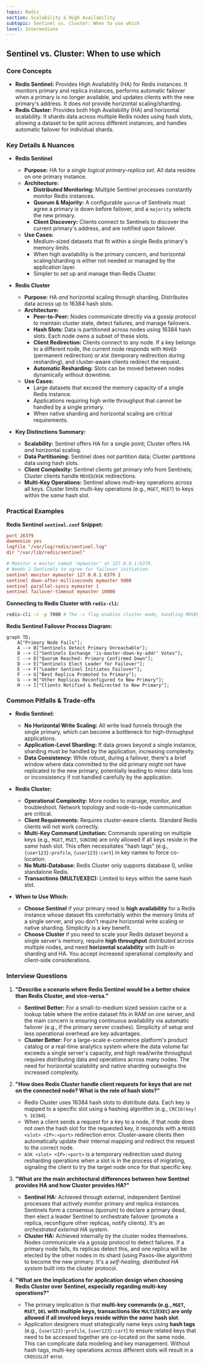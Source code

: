 ```yaml
---
topic: Redis
section: Scalability & High Availability
subtopic: Sentinel vs. Cluster: When to use which
level: Intermediate
---
```


## Sentinel vs. Cluster: When to use which
### Core Concepts

*   **Redis Sentinel:** Provides High Availability (HA) for Redis instances. It monitors primary and replica instances, performs automatic failover when a primary is no longer available, and updates clients with the new primary's address. It does *not* provide horizontal scaling/sharding.
*   **Redis Cluster:** Provides both High Availability (HA) and horizontal scalability. It shards data across multiple Redis nodes using hash slots, allowing a dataset to be split across different instances, and handles automatic failover for individual shards.

### Key Details & Nuances

*   **Redis Sentinel**
    *   **Purpose:** HA for a *single logical primary-replica set*. All data resides on one primary instance.
    *   **Architecture:**
        *   **Distributed Monitoring:** Multiple Sentinel processes constantly monitor Redis instances.
        *   **Quorum & Majority:** A configurable `quorum` of Sentinels must agree a primary is down before failover, and a `majority` selects the new primary.
        *   **Client Discovery:** Clients connect to Sentinels to discover the current primary's address, and are notified upon failover.
    *   **Use Cases:**
        *   Medium-sized datasets that fit within a single Redis primary's memory limits.
        *   When high availability is the primary concern, and horizontal scaling/sharding is either not needed or managed by the application layer.
        *   Simpler to set up and manage than Redis Cluster.

*   **Redis Cluster**
    *   **Purpose:** HA *and* horizontal scaling through sharding. Distributes data across up to 16384 hash slots.
    *   **Architecture:**
        *   **Peer-to-Peer:** Nodes communicate directly via a gossip protocol to maintain cluster state, detect failures, and manage failovers.
        *   **Hash Slots:** Data is partitioned across nodes using 16384 hash slots. Each node owns a subset of these slots.
        *   **Client Redirection:** Clients connect to any node. If a key belongs to a different node, the current node responds with `MOVED` (permanent redirection) or `ASK` (temporary redirection during resharding), and cluster-aware clients redirect the request.
        *   **Automatic Resharding:** Slots can be moved between nodes dynamically without downtime.
    *   **Use Cases:**
        *   Large datasets that exceed the memory capacity of a single Redis instance.
        *   Applications requiring high write throughput that cannot be handled by a single primary.
        *   When native sharding and horizontal scaling are critical requirements.

*   **Key Distinctions Summary:**
    *   **Scalability:** Sentinel offers HA for a single point; Cluster offers HA *and* horizontal scaling.
    *   **Data Partitioning:** Sentinel does not partition data; Cluster partitions data using hash slots.
    *   **Client Complexity:** Sentinel clients get primary info from Sentinels; Cluster clients handle `MOVED`/`ASK` redirections.
    *   **Multi-Key Operations:** Sentinel allows multi-key operations across all keys. Cluster limits multi-key operations (e.g., `MGET`, `MSET`) to keys within the *same* hash slot.

### Practical Examples

**Redis Sentinel `sentinel.conf` Snippet:**

```conf
port 26379
daemonize yes
logfile "/var/log/redis/sentinel.log"
dir "/var/lib/redis/sentinel"

# Monitor a master named 'mymaster' at 127.0.0.1:6379.
# Needs 2 Sentinels to agree for failover initiation.
sentinel monitor mymaster 127.0.0.1 6379 2
sentinel down-after-milliseconds mymaster 5000
sentinel parallel-syncs mymaster 1
sentinel failover-timeout mymaster 10000
```

**Connecting to Redis Cluster with `redis-cli`:**

```sh
redis-cli -c -p 7000 # The -c flag enables cluster mode, handling MOVED/ASK redirects.
```

**Redis Sentinel Failover Process Diagram:**

```mermaid
graph TD;
    A["Primary Node Fails"];
    A --> B["Sentinels Detect Primary Unreachable"];
    B --> C["Sentinels Exchange 'is-master-down-by-addr' Votes"];
    C --> D["Quorum Reached: Primary Confirmed Down"];
    D --> E["Sentinels Elect Leader for Failover"];
    E --> F["Leader Sentinel Initiates Failover"];
    F --> G["Best Replica Promoted to Primary"];
    G --> H["Other Replicas Reconfigured to New Primary"];
    H --> I["Clients Notified & Redirected to New Primary"];
```

### Common Pitfalls & Trade-offs

*   **Redis Sentinel:**
    *   **No Horizontal Write Scaling:** All write load funnels through the single primary, which can become a bottleneck for high-throughput applications.
    *   **Application-Level Sharding:** If data grows beyond a single instance, sharding must be handled by the application, increasing complexity.
    *   **Data Consistency:** While robust, during a failover, there's a brief window where data committed to the old primary might not have replicated to the new primary, potentially leading to minor data loss or inconsistency if not handled carefully by the application.

*   **Redis Cluster:**
    *   **Operational Complexity:** More nodes to manage, monitor, and troubleshoot. Network topology and node-to-node communication are critical.
    *   **Client Requirements:** Requires cluster-aware clients. Standard Redis clients will not work correctly.
    *   **Multi-Key Command Limitation:** Commands operating on multiple keys (e.g., `MGET`, `MSET`, `SUNION`) are only allowed if all keys reside in the *same* hash slot. This often necessitates "hash tags" (e.g., `{user123}:profile`, `{user123}:cart`) in key names to force co-location.
    *   **No Multi-Database:** Redis Cluster only supports database 0, unlike standalone Redis.
    *   **Transactions (MULTI/EXEC):** Limited to keys within the same hash slot.

*   **When to Use Which:**
    *   **Choose Sentinel** if your primary need is **high availability** for a Redis instance whose dataset fits comfortably within the memory limits of a single server, and you don't require horizontal write scaling or native sharding. Simplicity is a key benefit.
    *   **Choose Cluster** if you need to scale your Redis dataset beyond a single server's memory, require **high throughput** distributed across multiple nodes, and need **horizontal scalability** with built-in sharding and HA. You accept increased operational complexity and client-side considerations.

### Interview Questions

1.  **"Describe a scenario where Redis Sentinel would be a better choice than Redis Cluster, and vice-versa."**
    *   **Sentinel Better:** For a small-to-medium sized session cache or a lookup table where the entire dataset fits in RAM on one server, and the main concern is ensuring continuous availability via automatic failover (e.g., if the primary server crashes). Simplicity of setup and less operational overhead are key advantages.
    *   **Cluster Better:** For a large-scale e-commerce platform's product catalog or a real-time analytics system where the data volume far exceeds a single server's capacity, and high read/write throughput requires distributing data and operations across many nodes. The need for horizontal scalability and native sharding outweighs the increased complexity.

2.  **"How does Redis Cluster handle client requests for keys that are not on the connected node? What is the role of hash slots?"**
    *   Redis Cluster uses 16384 hash slots to distribute data. Each key is mapped to a specific slot using a hashing algorithm (e.g., `CRC16(key) % 16384`).
    *   When a client sends a request for a key to a node, if that node does not own the hash slot for the requested key, it responds with a `MOVED <slot> <IP>:<port>` redirection error. Cluster-aware clients then automatically update their internal mapping and redirect the request to the correct node.
    *   `ASK <slot> <IP>:<port>` is a temporary redirection used during resharding operations when a slot is in the process of migrating, signaling the client to try the target node once for that specific key.

3.  **"What are the main architectural differences between how Sentinel provides HA and how Cluster provides HA?"**
    *   **Sentinel HA:** Achieved through external, independent Sentinel processes that actively monitor primary and replica instances. Sentinels form a consensus (quorum) to declare a primary dead, then elect a leader Sentinel to orchestrate failover (promote a replica, reconfigure other replicas, notify clients). It's an *orchestrated external HA system*.
    *   **Cluster HA:** Achieved internally by the cluster nodes themselves. Nodes communicate via a gossip protocol to detect failures. If a primary node fails, its replicas detect this, and one replica will be elected by the other nodes in its shard (using Paxos-like algorithm) to become the new primary. It's a *self-healing, distributed HA system* built into the cluster protocol.

4.  **"What are the implications for application design when choosing Redis Cluster over Sentinel, especially regarding multi-key operations?"**
    *   The primary implication is that **multi-key commands (e.g., `MGET`, `MSET`, `DEL` with multiple keys, transactions like `MULTI`/`EXEC`) are only allowed if all involved keys reside within the *same* hash slot**.
    *   Application designers must strategically name keys using **hash tags** (e.g., `{user123}:profile`, `{user123}:cart`) to ensure related keys that need to be accessed together are co-located on the same node. This can complicate data modeling and key management. Without hash tags, multi-key operations across different slots will result in a `CROSSSLOT` error.